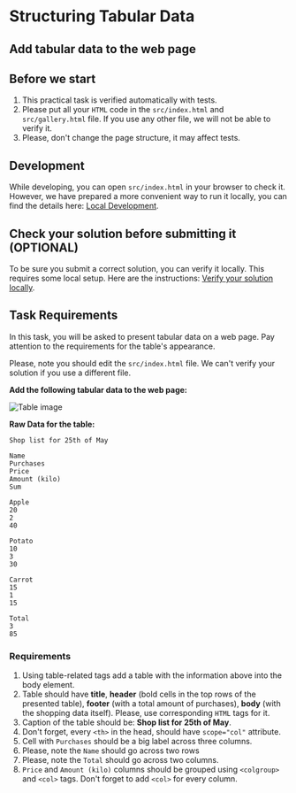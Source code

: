# Structuring Tabular Data

## Add tabular data to the web page

## Before we start

1.	This practical task is verified automatically with tests.
2.	Please put all your `HTML` code in the `src/index.html` and `src/gallery.html` file. If you use any other file, we will not be able to verify it.
3. Please, don't change the page structure, it may affect tests.

## Development

While developing, you can open `src/index.html` in your browser to check it. However, we have prepared a more convenient way to run it locally, you can find the details here: [Local Development](https://gitlab.com/gap-bs-front-end-autocode-documents/autocode-documents/-/raw/main/docs/LocalDevelopment.md).

## Check your solution before submitting it (OPTIONAL)

To be sure you submit a correct solution, you can verify it locally. This requires some local setup. Here are the instructions: [Verify your solution locally](https://gitlab.com/gap-bs-front-end-autocode-documents/autocode-documents/-/raw/main/docs/VerifySolutionLocally.md).

## Task Requirements

In this task, you will be asked to present tabular data on a web page. Pay attention to the requirements for the table's appearance.

Please, note you should edit the `src/index.html` file. We can't verify your solution if you use a different file.

**Add the following tabular data to the web page:**

![Table image](https://gitlab.com/gap-bs-front-end-autocode-documents/autocode-documents/-/raw/main/Structuring%20Tabular%20Data/table.PNG)

**Raw Data for the table:**

```text
Shop list for 25th of May 

Name 
Purchases 
Price 
Amount (kilo) 
Sum 

Apple 
20 
2 
40 

Potato 
10 
3 
30 

Carrot 
15 
1 
15 

Total 
3 
85 
```

### Requirements

1. Using table-related tags add a table with the information above into the body element. 
2. Table should have **title**, **header** (bold cells in the top rows of the presented table), **footer** (with a total amount of purchases), **body** (with the shopping data itself). Please, use corresponding `HTML` tags for it. 
3. Caption of the table should be: **Shop list for 25th of May**.
4. Don't forget, every `<th>` in the head, should have `scope="col"` attribute.
5. Cell with `Purchases` should be a big label across three columns.
6. Please, note the `Name` should go across two rows
7. Please, note the `Total` should go across two columns.
8. `Price` and `Amount (kilo)` columns should be grouped using `<colgroup>` and `<col>` tags. Don't forget to add `<col>` for every column.
